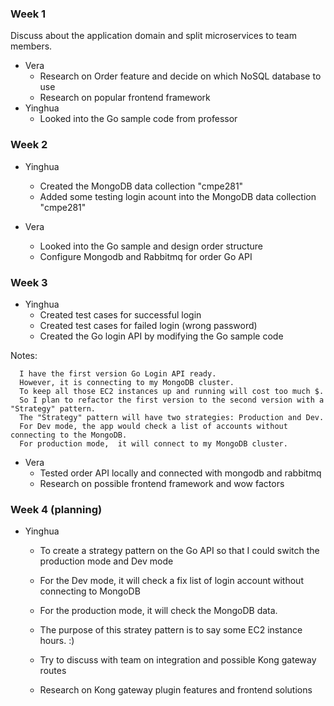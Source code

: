### Week 1

Discuss about the application domain and split microservices to team members.

- Vera
  - Research on Order feature and decide on which NoSQL database to use
  - Research on popular frontend framework
- Yinghua
  - Looked into the Go sample code from professor

### Week 2


- Yinghua
  - Created the MongoDB data collection "cmpe281"
  - Added some testing login acount into the MongoDB data collection "cmpe281"

- Vera

  - Looked into the Go sample and design order structure
  - Configure Mongodb and Rabbitmq for order Go API
### Week 3


- Yinghua
  - Created test cases for successful login
  - Created test cases for failed login (wrong password)
  - Created the Go login API by modifying the Go sample code

Notes: 

      I have the first version Go Login API ready. 
      However, it is connecting to my MongoDB cluster.  
      To keep all those EC2 instances up and running will cost too much $.  
      So I plan to refactor the first version to the second version with a "Strategy" pattern.
      The "Strategy" pattern will have two strategies: Production and Dev.  
      For Dev mode, the app would check a list of accounts without connecting to the MongoDB.  
      For production mode,  it will connect to my MongoDB cluster. 

- Vera
  - Tested order API locally and connected with mongodb and rabbitmq
  - Research on possible frontend framework and wow factors

### Week 4  (planning)


- Yinghua
  - To create a strategy pattern on the Go API so that I could switch the production mode and Dev mode
  - For the Dev mode, it will check a fix list of login account without connecting to MongoDB
  - For the production mode, it will check the MongoDB data. 
  - The purpose of this stratey pattern is to say some EC2 instance hours. :)



  - Try to discuss with team on integration and possible Kong gateway routes
  - Research on Kong gateway plugin features and frontend solutions

